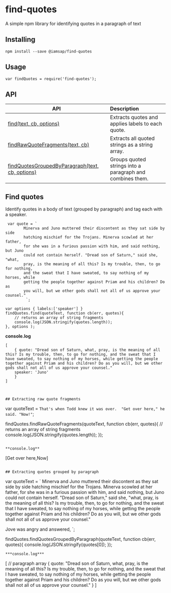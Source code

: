# find-quotes
A simple npm library for identifying quotes in a paragraph of text
## Installing
```
npm install --save @iamsap/find-quotes
```

## Usage 
```
var findQuotes = require('find-quotes');
```

## API
| API   |      Description |
|----------|:-------------|
| [find(text, cb, options)](#find) |  Extracts quotes and applies labels to each quote. |
| [findRawQuoteFragments(text, cb)](#extracting-raw-quote-fragments) |  Extracts all quoted strings as a string array.
| [findQuotesGroupedByParagraph(text, cb, options)](#extracting-quotes-grouped-by-paragraph) |  Groups quoted strings into a paragraph and combines them. |

## Find quotes
Identify quotes in a body of text (grouped by paragraph) and tag each with a speaker.
```
 var quote = `
        Minerva and Juno muttered their discontent as they sat side by side
        hatching mischief for the Trojans. Minerva scowled at her father,
        for she was in a furious passion with him, and said nothing, but Juno
        could not contain herself. "Dread son of Saturn," said she, "what,
        pray, is the meaning of all this? Is my trouble, then, to go for nothing,
        and the sweat that I have sweated, to say nothing of my horses, while
        getting the people together against Priam and his children? Do as
        you will, but we other gods shall not all of us approve your counsel."
         `;
         
var options { labels:['speaker'] }
findQuotes.find(quoteText, function cb(err, quotes){
    // returns an array of string fragments
    console.log(JSON.stringify(quotes.length)); 
}, options );
```

**console.log**
```
[ 
    { quote: "Dread son of Saturn, what, pray, is the meaning of all this? Is my trouble, then, to go for nothing, and the sweat that I have sweated, to say nothing of my horses, while getting the people together against Priam and his children? Do as you will, but we other gods shall not all of us approve your counsel."
    speaker: 'Juno' 
    }
]
```
```


## Extracting raw quote fragments
```
var quoteText = `
That's when Todd knew it was over.  "Get over here," he said. "Now!"
`;

findQuotes.findRawQuoteFragments(quoteText, function cb(err, quotes){
    // returns an array of string fragments
    console.log(JSON.stringify(quotes.length)); 
});
```

**console.log**
```
[Get over here,Now]
```

## Extracting quotes grouped by paragraph 
```
var quoteText = `
            Minerva and Juno muttered their discontent as they sat side by side
hatching mischief for the Trojans. Minerva scowled at her father,
for she was in a furious passion with him, and said nothing, but Juno
could not contain herself. "Dread son of Saturn," said she, "what,
pray, is the meaning of all this? Is my trouble, then, to go for nothing,
and the sweat that I have sweated, to say nothing of my horses, while
getting the people together against Priam and his children? Do as
you will, but we other gods shall not all of us approve your counsel."

Jove was angry and answered,
`;

findQuotes.findQuotesGroupedByParagraph(quoteText, function cb(err, quotes){
    console.log(JSON.stringify(quotes[0]); 
});
```
***console.log***
```
[ // paragraph array
    { quote: "Dread son of Saturn, what, pray, is the meaning of all this? Is my trouble, then, to go for nothing, and the sweat that I have sweated, to say nothing of my horses, while getting the people together against Priam and his children? Do as you will, but we other gods shall not all of us approve your counsel."
    }
]
```
